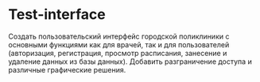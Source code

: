 # Test-interface
Создать пользовательский интерфейс городской поликлиники с основными функциями как для врачей, так и для пользователей (авторизация, регистрация, просмотр расписания, занесение и удаление данных из базы данных). Добавить разграничение доступа и различные графические решения.
